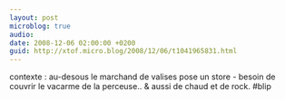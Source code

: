 ```yaml
---
layout: post
microblog: true
audio: 
date: 2008-12-06 02:00:00 +0200
guid: http://xtof.micro.blog/2008/12/06/t1041965831.html
---
```

contexte : au-desous le marchand de valises pose un store - besoin de couvrir le vacarme de la perceuse.. &amp; aussi de chaud et de rock. #blip
